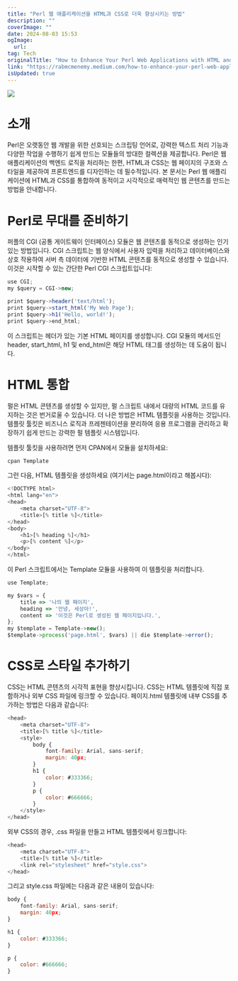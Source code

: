 ```yaml
---
title: "Perl 웹 애플리케이션을 HTML과 CSS로 더욱 향상시키는 방법"
description: ""
coverImage: ""
date: 2024-08-03 15:53
ogImage:
  url:
tag: Tech
originalTitle: "How to Enhance Your Perl Web Applications with HTML and CSS"
link: "https://rabmcmenemy.medium.com/how-to-enhance-your-perl-web-applications-with-html-and-css-3c5a58091346"
isUpdated: true
---
```


<img src="/assets/img/HowtoEnhanceYourPerlWebApplicationswithHTMLandCSS_0.png" />

# 소개

Perl은 오랫동안 웹 개발을 위한 선호되는 스크립팅 언어로, 강력한 텍스트 처리 기능과 다양한 작업을 수행하기 쉽게 만드는 모듈들의 방대한 컬렉션을 제공합니다. Perl은 웹 애플리케이션의 백엔드 로직을 처리하는 한편, HTML과 CSS는 웹 페이지의 구조와 스타일을 제공하여 프론트엔드를 디자인하는 데 필수적입니다. 본 문서는 Perl 웹 애플리케이션에 HTML과 CSS를 통합하여 동적이고 시각적으로 매력적인 웹 콘텐츠를 만드는 방법을 안내합니다.

# Perl로 무대를 준비하기

<!-- seedividend - 사각형 -->

<ins class="adsbygoogle"
     style="display:block"
     data-ad-client="ca-pub-4877378276818686"
     data-ad-slot="1898504329"
     data-ad-format="auto"
     data-full-width-responsive="true"></ins>

<script>
     (adsbygoogle = window.adsbygoogle || []).push({});
</script>

퍼플의 CGI (공통 게이트웨이 인터페이스) 모듈은 웹 콘텐츠를 동적으로 생성하는 인기 있는 방법입니다. CGI 스크립트는 웹 양식에서 사용자 입력을 처리하고 데이터베이스와 상호 작용하여 서버 측 데이터에 기반한 HTML 콘텐츠를 동적으로 생성할 수 있습니다. 이것은 시작할 수 있는 간단한 Perl CGI 스크립트입니다:

```js
use CGI;
my $query = CGI->new;

print $query->header('text/html');
print $query->start_html('My Web Page');
print $query->h1('Hello, world!');
print $query->end_html;
```

이 스크립트는 헤더가 있는 기본 HTML 페이지를 생성합니다. CGI 모듈의 메서드인 header, start_html, h1 및 end_html은 해당 HTML 태그를 생성하는 데 도움이 됩니다.

# HTML 통합

<!-- seedividend - 사각형 -->

<ins class="adsbygoogle"
     style="display:block"
     data-ad-client="ca-pub-4877378276818686"
     data-ad-slot="1898504329"
     data-ad-format="auto"
     data-full-width-responsive="true"></ins>

<script>
     (adsbygoogle = window.adsbygoogle || []).push({});
</script>

펄은 HTML 콘텐츠를 생성할 수 있지만, 펄 스크립트 내에서 대량의 HTML 코드를 유지하는 것은 번거로울 수 있습니다. 더 나은 방법은 HTML 템플릿을 사용하는 것입니다. 템플릿 툴킷은 비즈니스 로직과 프레젠테이션을 분리하여 응용 프로그램을 관리하고 확장하기 쉽게 만드는 강력한 펄 템플릿 시스템입니다.

템플릿 툴킷을 사용하려면 먼저 CPAN에서 모듈을 설치하세요:

```js
cpan Template
```

그런 다음, HTML 템플릿을 생성하세요 (여기서는 page.html이라고 해봅시다):

<!-- seedividend - 사각형 -->

<ins class="adsbygoogle"
     style="display:block"
     data-ad-client="ca-pub-4877378276818686"
     data-ad-slot="1898504329"
     data-ad-format="auto"
     data-full-width-responsive="true"></ins>

<script>
     (adsbygoogle = window.adsbygoogle || []).push({});
</script>

```js
<!DOCTYPE html>
<html lang="en">
<head>
    <meta charset="UTF-8">
    <title>[% title %]</title>
</head>
<body>
    <h1>[% heading %]</h1>
    <p>[% content %]</p>
</body>
</html>
```

이 Perl 스크립트에서는 Template 모듈을 사용하여 이 템플릿을 처리합니다.

```js
use Template;

my $vars = {
    title => '나의 웹 페이지',
    heading => '안녕, 세상아!',
    content => '이것은 Perl로 생성된 웹 페이지입니다.',
};
my $template = Template->new();
$template->process('page.html', $vars) || die $template->error();
```

# CSS로 스타일 추가하기

<!-- seedividend - 사각형 -->

<ins class="adsbygoogle"
     style="display:block"
     data-ad-client="ca-pub-4877378276818686"
     data-ad-slot="1898504329"
     data-ad-format="auto"
     data-full-width-responsive="true"></ins>

<script>
     (adsbygoogle = window.adsbygoogle || []).push({});
</script>

CSS는 HTML 콘텐츠의 시각적 표현을 향상시킵니다. CSS는 HTML 템플릿에 직접 포함하거나 외부 CSS 파일에 링크할 수 있습니다. 페이지.html 템플릿에 내부 CSS를 추가하는 방법은 다음과 같습니다:

```js
<head>
    <meta charset="UTF-8">
    <title>[% title %]</title>
    <style>
        body {
            font-family: Arial, sans-serif;
            margin: 40px;
        }
        h1 {
            color: #333366;
        }
        p {
            color: #666666;
        }
    </style>
</head>
```

외부 CSS의 경우, .css 파일을 만들고 HTML 템플릿에서 링크합니다:

```js
<head>
    <meta charset="UTF-8">
    <title>[% title %]</title>
    <link rel="stylesheet" href="style.css">
</head>
```

<!-- seedividend - 사각형 -->

<ins class="adsbygoogle"
     style="display:block"
     data-ad-client="ca-pub-4877378276818686"
     data-ad-slot="1898504329"
     data-ad-format="auto"
     data-full-width-responsive="true"></ins>

<script>
     (adsbygoogle = window.adsbygoogle || []).push({});
</script>

그리고 style.css 파일에는 다음과 같은 내용이 있습니다:

```js
body {
    font-family: Arial, sans-serif;
    margin: 40px;
}

h1 {
    color: #333366;
}

p {
    color: #666666;
}
```
